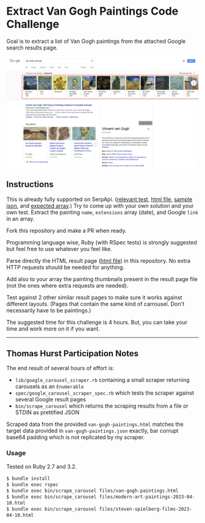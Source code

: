 # Extract Van Gogh Paintings Code Challenge

Goal is to extract a list of Van Gogh paintings from the attached Google search results page.

![Van Gogh paintings](https://github.com/serpapi/code-challenge/blob/master/files/van-gogh-paintings.png?raw=true "Van Gogh paintings")

## Instructions

This is already fully supported on SerpApi. ([relevant test], [html file], [sample json], and [expected array].)
Try to come up with your own solution and your own test.
Extract the painting `name`, `extensions` array (date), and Google `link` in an array.

Fork this repository and make a PR when ready.

Programming language wise, Ruby (with RSpec tests) is strongly suggested but feel free to use whatever you feel like.

Parse directly the HTML result page ([html file]) in this repository. No extra HTTP requests should be needed for anything.

[relevant test]: https://github.com/serpapi/test-knowledge-graph-desktop/blob/master/spec/knowledge_graph_claude_monet_paintings_spec.rb
[sample json]: https://raw.githubusercontent.com/serpapi/code-challenge/master/files/van-gogh-paintings.json
[html file]: https://raw.githubusercontent.com/serpapi/code-challenge/master/files/van-gogh-paintings.html
[expected array]: https://raw.githubusercontent.com/serpapi/code-challenge/master/files/expected-array.json

Add also to your array the painting thumbnails present in the result page file (not the ones where extra requests are needed).

Test against 2 other similar result pages to make sure it works against different layouts. (Pages that contain the same kind of carrousel. Don't necessarily have to be paintings.)

The suggested time for this challenge is 4 hours. But, you can take your time and work more on it if you want.

----

## Thomas Hurst Participation Notes

The end result of several hours of effort is:

* `lib/google_carousel_scraper.rb` containing a small scraper returning carousels as an `Enumerable`
* `spec/google_carousel_scraper_spec.rb` which tests the scraper against several Google result pages
* `bin/scrape_carousel` which returns the scraping results from a file or STDIN as prettified JSON

Scraped data from the provided `van-gogh-paintings.html` matches the target data
provided in `van-gogh-paintings.json` exactly, bar corrupt base64 padding which
is not replicated by my scraper.

### Usage

Tested on Ruby 2.7 and 3.2.

```
$ bundle install
$ bundle exec rspec
$ bundle exec bin/scrape_carousel files/van-gogh-paintings.html
$ bundle exec bin/scrape_carousel files/modern-art-paintings-2023-04-10.html
$ bundle exec bin/scrape_carousel files/steven-spielberg-films-2023-04-10.html
```
